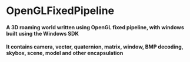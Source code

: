 # OpenGLFixedPipeline
#### A 3D roaming world written using OpenGL fixed pipeline, with windows built using the Windows SDK
#### It contains camera, vector, quaternion, matrix, window, BMP decoding, skybox, scene, model and other encapsulation
